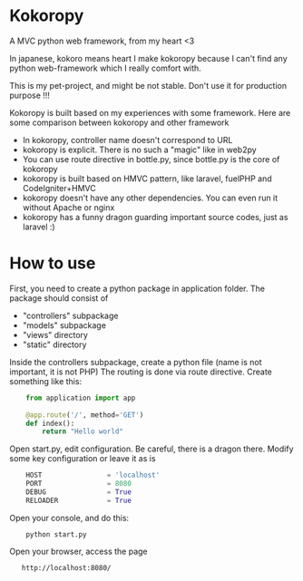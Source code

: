 Kokoropy
=========

A MVC python web framework, from my heart <3

In japanese, kokoro means heart
I make kokoropy because I can't find any python web-framework which I really comfort with.

This is my pet-project, and might be not stable. Don't use it for production purpose !!!

Kokoropy is built based on my experiences with some framework. Here are some comparison between kokoropy and other framework

* In kokoropy, controller name doesn't correspond to URL
* kokoropy is explicit. There is no such a "magic" like in web2py
* You can use route directive in bottle.py, since bottle.py is the core of kokoropy
* kokoropy is built based on HMVC pattern, like laravel, fuelPHP and CodeIgniter+HMVC
* kokoropy doesn't have any other dependencies. You can even run it without Apache or nginx
* kokoropy has a funny dragon guarding important source codes, just as laravel :)

How to use
==========

First, you need to create a python package in application folder. The package should consist of

* "controllers" subpackage
* "models" subpackage
* "views" directory
* "static" directory

Inside the controllers subpackage, create a python file (name is not important, it is not PHP)
The routing is done via route directive.
Create something like this:

```python
    from application import app
    
    @app.route('/', method='GET')
    def index():
        return "Hello world"
```

Open start.py, edit configuration. Be careful, there is a dragon there.
Modify some key configuration or leave it as is

```python
    HOST                = 'localhost'
    PORT                = 8080
    DEBUG               = True
    RELOADER            = True
```

Open your console, and do this:

```
    python start.py
```

Open your browser, access the page

```
   http://localhost:8080/ 
```

